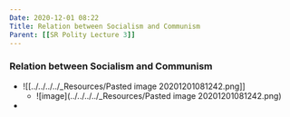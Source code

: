 ```yaml
---
Date: 2020-12-01 08:22
Title: Relation between Socialism and Communism
Parent: [[SR Polity Lecture 3]]
---
```


### Relation between Socialism and Communism
- ![[../../../../_Resources/Pasted image 20201201081242.png]]
	- ![image](../../../../_Resources/Pasted image 20201201081242.png)
- 
